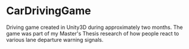 # CarDrivingGame
Driving game created in Unity3D during approximately two months. The game was part of my Master's Thesis research of how people react to various lane departure warning signals.
